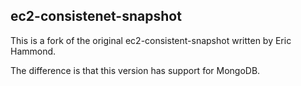 ## ec2-consistenet-snapshot

   This is a fork of the original ec2-consistent-snapshot written by Eric Hammond.

   The difference is that this version has support for MongoDB.
